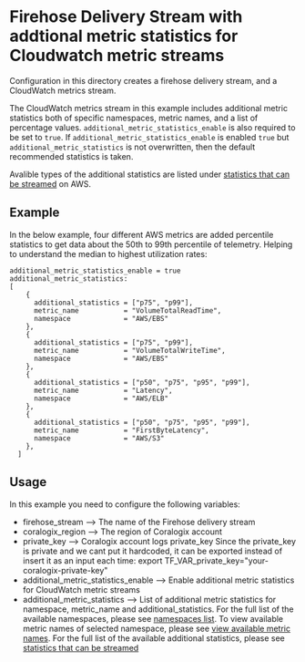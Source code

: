 # Firehose Delivery Stream with addtional metric statistics for Cloudwatch metric streams
Configuration in this directory creates a firehose delivery stream, and a CloudWatch metrics stream.

The CloudWatch metrics stream in this example includes additional metric statistics both of specific namespaces, metric names, and a list of percentage values. `additional_metric_statistics_enable` is also required to be set to `true`. If `additional_metric_statistics_enable` is enabled `true` but `additional_metric_statistics` is not overwritten, then the default recommended statistics is taken.

Avalible types of the additional statistics are listed under [statistics that can be streamed](https://docs.aws.amazon.com/AmazonCloudWatch/latest/monitoring/CloudWatch-metric-streams-statistics.html) on AWS.

## Example

In the below example, four different AWS metrics are added percentile statistics to get data about the 50th to 99th percentile of telemetry. Helping to understand the median to highest utilization rates:
```
additional_metric_statistics_enable = true
additional_metric_statistics:
[
    {
      additional_statistics = ["p75", "p99"],
      metric_name           = "VolumeTotalReadTime",
      namespace             = "AWS/EBS"
    },
    {
      additional_statistics = ["p75", "p99"],
      metric_name           = "VolumeTotalWriteTime",
      namespace             = "AWS/EBS"
    },
    {
      additional_statistics = ["p50", "p75", "p95", "p99"],
      metric_name           = "Latency",
      namespace             = "AWS/ELB"
    },
    {
      additional_statistics = ["p50", "p75", "p95", "p99"],
      metric_name           = "FirstByteLatency",
      namespace             = "AWS/S3"
    },
  ]
```

## Usage

In this example you need to configure the following variables:
* firehose_stream --> The name of the Firehose delivery stream
* coralogix_region --> The region of Coralogix account
* private_key --> Coralogix account logs private_key
Since the private_key is private and we cant put it hardcoded, it can be exported instead of insert it as an input each time:
export TF_VAR_private_key="your-coralogix-private-key"
* additional_metric_statistics_enable --> Enable additional metric statistics for CloudWatch metric streams
* additional_metric_statistics --> List of additional metric statistics for namespace, metric_name and additional_statistics. For the full list of the available namespaces, please see [namespaces list](https://docs.aws.amazon.com/AmazonCloudWatch/latest/monitoring/aws-services-cloudwatch-metrics.html). To view available metric names of selected namespace, please see [view available metric names](https://docs.aws.amazon.com/AmazonCloudWatch/latest/monitoring/viewing_metrics_with_cloudwatch.html). For the full list of the available additional statistics, please see [statistics that can be streamed](https://docs.aws.amazon.com/AmazonCloudWatch/latest/monitoring/CloudWatch-metric-streams-statistics.html)